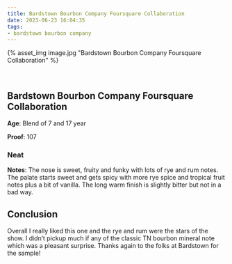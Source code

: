```yaml
---
title: Bardstown Bourbon Company Foursquare Collaboration
date: 2023-06-23 16:04:35
tags:
- bardstown bourbon company
---
```



{% asset_img image.jpg "Bardstown Bourbon Company Foursquare Collaboration" %}

&nbsp;

## Bardstown Bourbon Company Foursquare Collaboration

**Age**: Blend of 7 and 17 year

**Proof**: 107

### Neat

**Notes**: The nose is sweet, fruity and funky with lots of rye and rum notes. The palate starts sweet and gets spicy with more rye spice and tropical fruit notes plus a bit of vanilla. The long warm finish is slightly bitter but not in a bad way. 

## Conclusion

Overall I really liked this one and the rye and rum were the stars of the show. I didn’t pickup much if any of the classic TN bourbon mineral note which was a pleasant surprise. Thanks again to the folks at Bardstown for the sample! 